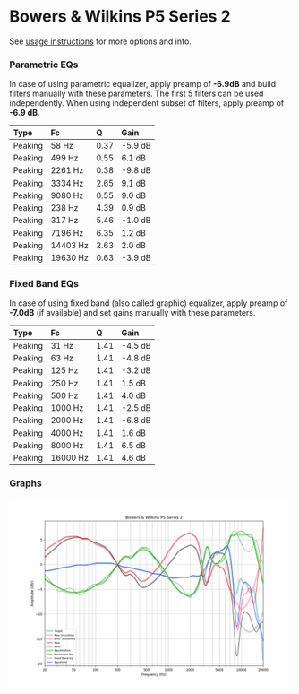 # Bowers & Wilkins P5 Series 2
See [usage instructions](https://github.com/jaakkopasanen/AutoEq#usage) for more options and info.

### Parametric EQs
In case of using parametric equalizer, apply preamp of **-6.9dB** and build filters manually
with these parameters. The first 5 filters can be used independently.
When using independent subset of filters, apply preamp of **-6.9 dB**.

| Type    | Fc       |    Q | Gain    |
|:--------|:---------|:-----|:--------|
| Peaking | 58 Hz    | 0.37 | -5.9 dB |
| Peaking | 499 Hz   | 0.55 | 6.1 dB  |
| Peaking | 2261 Hz  | 0.38 | -9.8 dB |
| Peaking | 3334 Hz  | 2.65 | 9.1 dB  |
| Peaking | 9080 Hz  | 0.55 | 9.0 dB  |
| Peaking | 238 Hz   | 4.39 | 0.9 dB  |
| Peaking | 317 Hz   | 5.46 | -1.0 dB |
| Peaking | 7196 Hz  | 6.35 | 1.2 dB  |
| Peaking | 14403 Hz | 2.63 | 2.0 dB  |
| Peaking | 19630 Hz | 0.63 | -3.9 dB |

### Fixed Band EQs
In case of using fixed band (also called graphic) equalizer, apply preamp of **-7.0dB**
(if available) and set gains manually with these parameters.

| Type    | Fc       |    Q | Gain    |
|:--------|:---------|:-----|:--------|
| Peaking | 31 Hz    | 1.41 | -4.5 dB |
| Peaking | 63 Hz    | 1.41 | -4.8 dB |
| Peaking | 125 Hz   | 1.41 | -3.2 dB |
| Peaking | 250 Hz   | 1.41 | 1.5 dB  |
| Peaking | 500 Hz   | 1.41 | 4.0 dB  |
| Peaking | 1000 Hz  | 1.41 | -2.5 dB |
| Peaking | 2000 Hz  | 1.41 | -6.8 dB |
| Peaking | 4000 Hz  | 1.41 | 1.6 dB  |
| Peaking | 8000 Hz  | 1.41 | 6.5 dB  |
| Peaking | 16000 Hz | 1.41 | 4.6 dB  |

### Graphs
![](./Bowers%20&%20Wilkins%20P5%20Series%202.png)